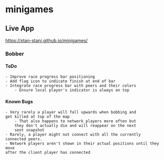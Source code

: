# minigames

## Live App

https://stan-stani.github.io/minigames/

### Bobber

#### ToDo

    - Improve race progress bar positioning
    - Add flag icon to indicate finish at end of bar
    - Integrate race progress bar with peers and their colors
        - Ensure local player's indicator is always on top

#### Known Bugs

    - Very rarely a player will fall upwards when bobbing and
    get killed at top of the map
        - That also happens to network players more often but
        they don't actually die and will reappear on the next
        sent snapshot
    - Rarely, a player might not connect with all the currently
    connected peers.
    - Network players aren't shown in their actual positions until they move
    after the client player has connected
